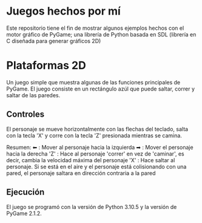 # Juegos hechos por mí
Este repositorio tiene el fin de mostrar algunos ejemplos hechos con el motor gráfico de PyGame; una librería de Python basada en SDL (librería en C diseñada para generar gráficos 2D)
# Plataformas 2D

Un juego simple que muestra algunas de las funciones principales de PyGame. El juego consiste en un rectángulo azúl que puede saltar, correr y saltar de las paredes.

## Controles
El personaje se mueve horizontalmente con las flechas del teclado, salta con la tecla 'X' y corre con la tecla 'Z' presionada mientras se camina.

Resumen:
⬅ : Mover al personaje hacia la izquierda
➡ : Mover el personaje hacia la derecha
'Z' : Hace al personaje 'correr' en vez de 'caminar', es decir, cambia la velocidad máxima del personaje
'X' : Hace saltar al personaje. Si se está en el aire y el personaje está colisionando con una pared, el personaje saltara en dirección contraria a la pared

## Ejecución
El juego se programó con la versión de Python 3.10.5 y la versión de PyGame 2.1.2. 
